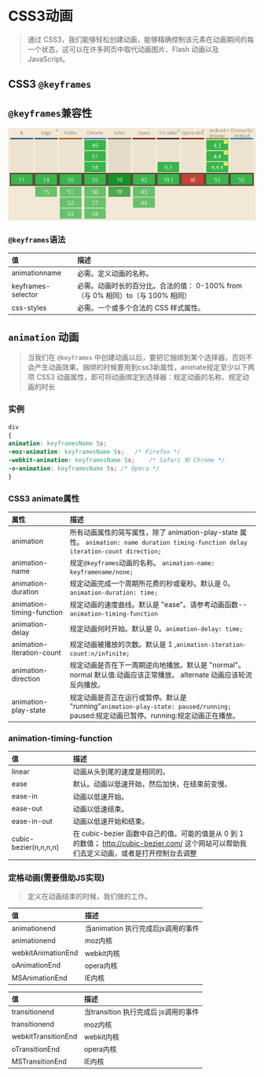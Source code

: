 # CSS3动画
> 通过 CSS3，我们能够轻松创建动画，能够精确控制该元素在动画期间的每一个状态，这可以在许多网页中取代动画图片、Flash 动画以及 JavaScript。



## CSS3 `@keyframes`

## `@keyframes`兼容性 
![动画](amWiki/images/dh.png)



### `@keyframes`语法
| 值 |	描述|
|:----|:---|
| animationname |	必需。定义动画的名称。|
| keyframes-selector| 	必需。动画时长的百分比。合法的值：  0-100%  from（与 0% 相同）to（与 100% 相同）|
| css-styles 	|必需。一个或多个合法的 CSS 样式属性。|

## `animation` 动画
> 当我们在 `@keyframes` 中创建动画以后，要把它捆绑到某个选择器，否则不会产生动画效果。捆绑的时候要用到css3新属性，animate规定至少以下两项 CSS3 动画属性，即可将动画绑定到选择器：规定动画的名称、规定动画的时长


### 实例
```css
div
{
animation: keyframesName 5s;
-moz-animation: keyframesName 5s;	/* Firefox */
-webkit-animation: keyframesName 5s;	/* Safari 和 Chrome */
-o-animation: keyframesName 5s;	/* Opera */
}
```

### CSS3 animate属性
| 属性| 描述|
|:----|:---|
| animation |	所有动画属性的简写属性，除了 animation-play-state 属性。 `animation: name duration timing-function delay iteration-count direction;`|
| animation-name |	规定` @keyframes `动画的名称。 `animation-name: keyframename/none;`|
| animation-duration 	|规定动画完成一个周期所花费的秒或毫秒。默认是 0。` animation-duration: time;`|
| animation-timing-function 	|规定动画的速度曲线。默认是 "ease"。请参考动画函数--`animation-timing-function`|
| animation-delay |	规定动画何时开始。默认是 0。`animation-delay: time;`|
| animation-iteration-count 	|规定动画被播放的次数。默认是 1 ,`animation-iteration-count:n/infinite;`|
| animation-direction 	|规定动画是否在下一周期逆向地播放。默认是 "normal"。normal 默认值:动画应该正常播放。 alternate 动画应该轮流反向播放。|
| animation-play-state 	|规定动画是否正在运行或暂停。默认是 "running"`animation-play-state: paused/running; `paused:规定动画已暂停。running:规定动画正在播放。|


### animation-timing-function
| 值 	|描述|
|:----|:---|
| linear| 	动画从头到尾的速度是相同的。
| ease |	默认。动画以低速开始，然后加快，在结束前变慢。
| ease-in |	动画以低速开始。
| ease-out |	动画以低速结束。
| ease-in-out |	动画以低速开始和结束。
| cubic-bezier(n,n,n,n) |	在 cubic-bezier 函数中自己的值。可能的值是从 0 到 1 的数值； http://cubic-bezier.com/ 这个网站可以帮助我们去定义动画，或者是打开控制台去调整

### 定格动画(需要借助JS实现)
> 定义在动画结束的时候，我们做的工作。

| 值 |	描述|
|:----|:---|
| animationend | 	当animation 执行完成后js调用的事件|
| animationend|	moz内核|
| webkitAnimationEnd |	webkit内核
| oAnimationEnd	| opera内核|
| MSAnimationEnd|	IE内核|

| 值 |	描述|
|:----|:---|
| transitionend |	当transition 执行完成后 js调用的事件
| transitionend	| moz内核
| webkitTransitionEnd | 	webkit内核
| oTransitionEnd	| opera内核
| MSTransitionEnd	| IE内核
